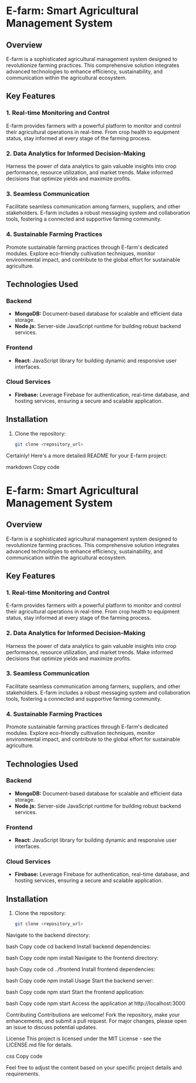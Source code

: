 # E-farm: Smart Agricultural Management System

## Overview
E-farm is a sophisticated agricultural management system designed to revolutionize farming practices. This comprehensive solution integrates advanced technologies to enhance efficiency, sustainability, and communication within the agricultural ecosystem.

## Key Features

### 1. Real-time Monitoring and Control
E-farm provides farmers with a powerful platform to monitor and control their agricultural operations in real-time. From crop health to equipment status, stay informed at every stage of the farming process.

### 2. Data Analytics for Informed Decision-Making
Harness the power of data analytics to gain valuable insights into crop performance, resource utilization, and market trends. Make informed decisions that optimize yields and maximize profits.

### 3. Seamless Communication
Facilitate seamless communication among farmers, suppliers, and other stakeholders. E-farm includes a robust messaging system and collaboration tools, fostering a connected and supportive farming community.

### 4. Sustainable Farming Practices
Promote sustainable farming practices through E-farm's dedicated modules. Explore eco-friendly cultivation techniques, monitor environmental impact, and contribute to the global effort for sustainable agriculture.

## Technologies Used

### Backend
- **MongoDB:** Document-based database for scalable and efficient data storage.
- **Node.js:** Server-side JavaScript runtime for building robust backend services.

### Frontend
- **React:** JavaScript library for building dynamic and responsive user interfaces.

### Cloud Services
- **Firebase:** Leverage Firebase for authentication, real-time database, and hosting services, ensuring a secure and scalable application.

## Installation

1. Clone the repository:
   ```bash
   git clone <repository_url>

Certainly! Here's a more detailed README for your E-farm project:

markdown
Copy code
# E-farm: Smart Agricultural Management System

## Overview
E-farm is a sophisticated agricultural management system designed to revolutionize farming practices. This comprehensive solution integrates advanced technologies to enhance efficiency, sustainability, and communication within the agricultural ecosystem.

## Key Features

### 1. Real-time Monitoring and Control
E-farm provides farmers with a powerful platform to monitor and control their agricultural operations in real-time. From crop health to equipment status, stay informed at every stage of the farming process.

### 2. Data Analytics for Informed Decision-Making
Harness the power of data analytics to gain valuable insights into crop performance, resource utilization, and market trends. Make informed decisions that optimize yields and maximize profits.

### 3. Seamless Communication
Facilitate seamless communication among farmers, suppliers, and other stakeholders. E-farm includes a robust messaging system and collaboration tools, fostering a connected and supportive farming community.

### 4. Sustainable Farming Practices
Promote sustainable farming practices through E-farm's dedicated modules. Explore eco-friendly cultivation techniques, monitor environmental impact, and contribute to the global effort for sustainable agriculture.

## Technologies Used

### Backend
- **MongoDB:** Document-based database for scalable and efficient data storage.
- **Node.js:** Server-side JavaScript runtime for building robust backend services.

### Frontend
- **React:** JavaScript library for building dynamic and responsive user interfaces.

### Cloud Services
- **Firebase:** Leverage Firebase for authentication, real-time database, and hosting services, ensuring a secure and scalable application.

## Installation

1. Clone the repository:
   ```bash
   git clone <repository_url>
Navigate to the backend directory:

bash
Copy code
cd backend
Install backend dependencies:

bash
Copy code
npm install
Navigate to the frontend directory:

bash
Copy code
cd ../frontend
Install frontend dependencies:

bash
Copy code
npm install
Usage
Start the backend server:

bash
Copy code
npm start
Start the frontend application:

bash
Copy code
npm start
Access the application at http://localhost:3000

Contributing
Contributions are welcome! Fork the repository, make your enhancements, and submit a pull request. For major changes, please open an issue to discuss potential updates.

License
This project is licensed under the MIT License - see the LICENSE.md file for details.

css
Copy code

Feel free to adjust the content based on your specific project details and requirements.



